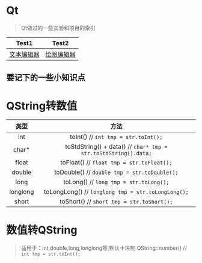 # Qt
>Qt做过的一些实验和项目的索引

| Test1 | Test2 |
| :---: | :---: |
| [文本编辑器](https://github.com/Artist-V/qt/tree/master/qt_TextEditor) | [绘图编辑器](https://github.com/Artist-V/qt/tree/master/qt_painter) |

## 要记下的一些小知识点

# QString转数值

| 类型 | 方法 |
| :--: | :--: |
| int | toInt()  // `int tmp = str.toInt();` |
| char* | toStdString() + data()  // `char* tmp = str.toStdString().data;` |
| float | toFloat()  // `float tmp = str.toFloat();` |
| double | toDouble()  // `double tmp = str.toDouble();` |
| long | toLong()  // `long tmp = str.toLong();` |
| longlong | toLongLong()  // `longlong tmp = str.toLongLong();` 
| short | toShort()  // `short tmp = str.toShort();` |



# 数值转QString
>适用于：int,double,long,longlong等,默认十进制
QString::number()  // `int tmp = str.toInt();` 
